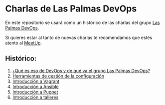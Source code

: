 # Charlas de Las Palmas DevOps

En este repositorio se usará como un histórico de las charlas del grupo [Las Palmas DevOps](https://groups.google.com/forum/#!forum/laspalmas-devops).

Si quieres estar al tanto de nuevas charlas te recomendamos que estés atento al [MeetUp](http://www.meetup.com/Las-Palmas-DevOps/).

## Histórico:

1. [¿Qué es eso de DevOps y de qué va el grupo Las Palmas DevOps?](20140205/README.md)
1. [Herramientas de gestión de la configuración](20140305/README.md)
1. [Introducción a Vagrant](20140402/README.md)
1. [Introducción a Ansible](20140507/README.md)
1. [Introducción a Puppet](20140604/README.md)
1. [Introducción a talleres](20141203/README.md) 
